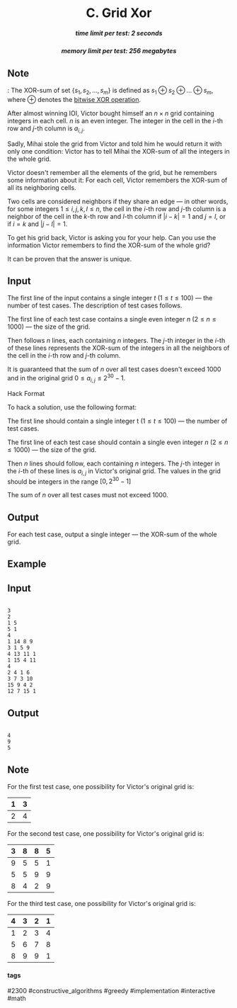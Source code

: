 <h1 style='text-align: center;'> C. Grid Xor</h1>

<h5 style='text-align: center;'>time limit per test: 2 seconds</h5>
<h5 style='text-align: center;'>memory limit per test: 256 megabytes</h5>

## Note

: The XOR-sum of set $\{s_1,s_2,\ldots,s_m\}$ is defined as $s_1 \oplus s_2 \oplus \ldots \oplus s_m$, where $\oplus$ denotes the [bitwise XOR operation](https://en.wikipedia.org/wiki/Bitwise_operation#XOR).

After almost winning IOI, Victor bought himself an $n\times n$ grid containing integers in each cell. $n$ is an even integer. The integer in the cell in the $i$-th row and $j$-th column is $a_{i,j}$.

Sadly, Mihai stole the grid from Victor and told him he would return it with only one condition: Victor has to tell Mihai the XOR-sum of all the integers in the whole grid.

Victor doesn't remember all the elements of the grid, but he remembers some information about it: For each cell, Victor remembers the XOR-sum of all its neighboring cells.

Two cells are considered neighbors if they share an edge — in other words, for some integers $1 \le i, j, k, l \le n$, the cell in the $i$-th row and $j$-th column is a neighbor of the cell in the $k$-th row and $l$-th column if $|i - k| = 1$ and $j = l$, or if $i = k$ and $|j - l| = 1$.

To get his grid back, Victor is asking you for your help. Can you use the information Victor remembers to find the XOR-sum of the whole grid?

It can be proven that the answer is unique.

## Input

The first line of the input contains a single integer $t$ ($1 \le t \le 100$) — the number of test cases. The description of test cases follows.

The first line of each test case contains a single even integer $n$ ($2 \leq n \leq 1000$) — the size of the grid.

Then follows $n$ lines, each containing $n$ integers. The $j$-th integer in the $i$-th of these lines represents the XOR-sum of the integers in all the neighbors of the cell in the $i$-th row and $j$-th column.

It is guaranteed that the sum of $n$ over all test cases doesn't exceed $1000$ and in the original grid $0 \leq a_{i, j} \leq 2^{30} - 1$.

Hack Format

To hack a solution, use the following format:

The first line should contain a single integer t ($1 \le t \le 100$) — the number of test cases.

The first line of each test case should contain a single even integer $n$ ($2 \leq n \leq 1000$) — the size of the grid.

Then $n$ lines should follow, each containing $n$ integers. The $j$-th integer in the $i$-th of these lines is $a_{i,j}$ in Victor's original grid. The values in the grid should be integers in the range $[0, 2^{30}-1]$

The sum of $n$ over all test cases must not exceed $1000$.

## Output

For each test case, output a single integer — the XOR-sum of the whole grid.

## Example

## Input


```

3
2
1 5
5 1
4
1 14 8 9
3 1 5 9
4 13 11 1
1 15 4 11
4
2 4 1 6
3 7 3 10
15 9 4 2
12 7 15 1

```
## Output


```

4
9
5

```
## Note

For the first test case, one possibility for Victor's original grid is:



| $1$ | $3$ |
| --- | --- |
| $2$ | $4$ |



For the second test case, one possibility for Victor's original grid is:



| $3$ | $8$ | $8$ | $5$ |
| --- | --- | --- | --- |
| $9$ | $5$ | $5$ | $1$ |
| $5$ | $5$ | $9$ | $9$ |
| $8$ | $4$ | $2$ | $9$ |



For the third test case, one possibility for Victor's original grid is:



| $4$ | $3$ | $2$ | $1$ |
| --- | --- | --- | --- |
| $1$ | $2$ | $3$ | $4$ |
| $5$ | $6$ | $7$ | $8$ |
| $8$ | $9$ | $9$ | $1$ |





#### tags 

#2300 #constructive_algorithms #greedy #implementation #interactive #math 